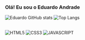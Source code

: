 ### Olá! Eu sou o Eduardo Andrade

![Eduardo GitHub stats](https://github-readme-stats.vercel.app/api?username=Edu-213&show_icons=true&theme=tokyonight)
![Top Langs](https://github-readme-stats.vercel.app/api/top-langs/?username=Edu-213&layout=compact&theme=tokyonight)
<div style="display: inline_block"><br/>
 <img align="center" alt="HTML5" src="https://img.shields.io/badge/HTML5-E34F26?style=for-the-badge&logo=html5&logoColor=white" />
 <img align="center" alt="CSS3" src="https://img.shields.io/badge/CSS3-1572B6?style=for-the-badge&logo=css3&logoColor=white" />
 <img align="center" alt="JAVASCRIPT" src="https://img.shields.io/badge/JavaScript-F7DF1E?style=for-the-badge&logo=javascript&logoColor=black" />
</div>
